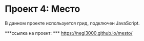 # Проект 4: Место

В данном проекте используется грид, подключен JavaScript.

***ссылка на проект: *** https://negi3000.github.io/mesto/
